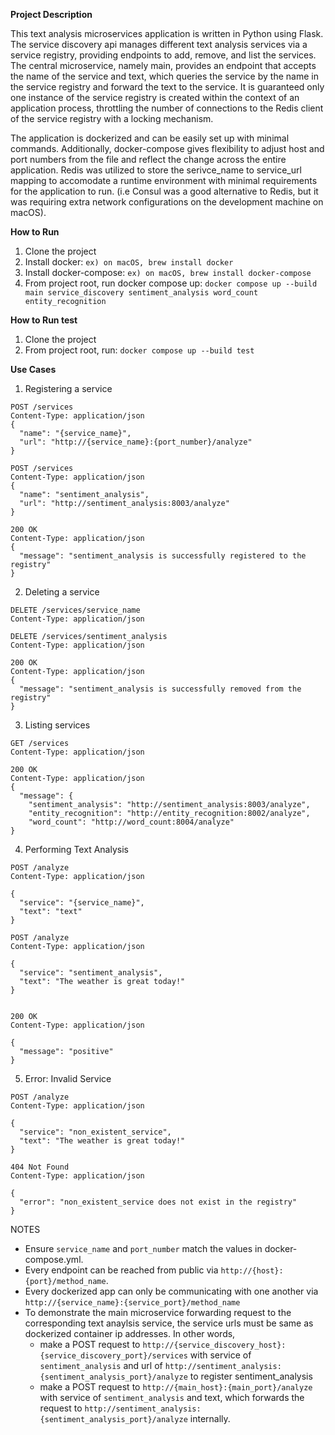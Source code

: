 **Project Description**

This text analysis microservices application is written in Python using Flask. The service discovery api manages
different text analysis services via a service registry, providing endpoints to add, remove, and list the services.
The central microservice, namely main, provides an endpoint that accepts the name of the service and text, which 
queries the service by the name in the service registry and forward the text to the service. It is guaranteed only one instance 
of the service registry is created within the context of an application process, throttling the number of connections 
to the Redis client of the service registry with a locking mechanism.

The application is dockerized and can be easily set up with minimal commands. Additionally, docker-compose gives
flexibility to adjust host and port numbers from the file and reflect the change across the entire application. 
Redis was utilized to store the serivce_name to service_url mapping to accomodate a runtime environment with minimal
requirements for the application to run. (i.e Consul was a good alternative to Redis, but it was requiring extra network
configurations on the development machine on macOS). 


**How to Run**
1. Clone the project
2. Install docker:
```ex) on macOS, brew install docker```
3. Install docker-compose:
```ex) on macOS, brew install docker-compose```
4. From project root, run docker compose up:
```docker compose up --build main service_discovery sentiment_analysis word_count entity_recognition```

**How to Run test**
1. Clone the project
2. From project root, run: ```docker compose up --build test```


**Use Cases**
1. Registering a service
```HTTP
POST /services
Content-Type: application/json
{
  "name": "{service_name}",
  "url": "http://{service_name}:{port_number}/analyze"
}
```
```HTTP
POST /services
Content-Type: application/json
{
  "name": "sentiment_analysis",
  "url": "http://sentiment_analysis:8003/analyze"
}

200 OK
Content-Type: application/json
{
  "message": "sentiment_analysis is successfully registered to the registry"
}
```

2. Deleting a service
```HTTP
DELETE /services/service_name
Content-Type: application/json
```

```HTTP
DELETE /services/sentiment_analysis
Content-Type: application/json

200 OK
Content-Type: application/json
{
  "message": "sentiment_analysis is successfully removed from the registry"
}
```

3. Listing services
```HTTP
GET /services
Content-Type: application/json

200 OK
Content-Type: application/json
{
  "message": {
    "sentiment_analysis": "http://sentiment_analysis:8003/analyze",
    "entity_recognition": "http://entity_recognition:8002/analyze",
    "word_count": "http://word_count:8004/analyze"
}
```

4. Performing Text Analysis
```HTTP
POST /analyze
Content-Type: application/json

{
  "service": "{service_name}",
  "text": "text"
}
```

```HTTP
POST /analyze
Content-Type: application/json

{
  "service": "sentiment_analysis",
  "text": "The weather is great today!"
}


200 OK
Content-Type: application/json

{
  "message": "positive"
}
```

5. Error: Invalid Service
```HTTP
POST /analyze
Content-Type: application/json

{
  "service": "non_existent_service",
  "text": "The weather is great today!"
}
```

```HTTP
404 Not Found
Content-Type: application/json

{
  "error": "non_existent_service does not exist in the registry"
}
```

NOTES 
  - Ensure `service_name` and `port_number` match the values in docker-compose.yml.
  - Every endpoint can be reached from public via `http://{host}:{port}/method_name`.
  - Every dockerized app can only be communicating with one another via `http://{service_name}:{service_port}/method_name`
  - To demonstrate the main microservice forwarding request to the corresponding text anaylsis service,
    the service urls must be same as dockerized container ip addresses. In other words, 
    - make a POST request 
      to `http://{service_discovery_host}:{service_discovery_port}/services` with service of `sentiment_analysis` and 
      url of `http://sentiment_analysis:{sentiment_analysis_port}/analyze` to register sentiment_analysis
    - make a POST request to `http://{main_host}:{main_port}/analyze` with service of `sentiment_analysis` and text, which
      forwards the request to `http://sentiment_analysis:{sentiment_analysis_port}/analyze` internally.
